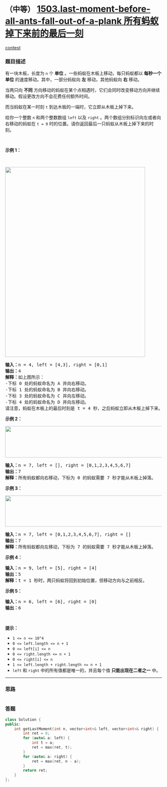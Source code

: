 # `（中等）` [1503.last-moment-before-all-ants-fall-out-of-a-plank 所有蚂蚁掉下来前的最后一刻](https://leetcode-cn.com/problems/last-moment-before-all-ants-fall-out-of-a-plank/)

[contest](https://leetcode-cn.com/contest/weekly-contest-196/problems/last-moment-before-all-ants-fall-out-of-a-plank/)

### 题目描述
<p>有一块木板，长度为 <code>n</code> 个 <strong>单位</strong> 。一些蚂蚁在木板上移动，每只蚂蚁都以 <strong>每秒一个单位</strong> 的速度移动。其中，一部分蚂蚁向 <strong>左</strong> 移动，其他蚂蚁向 <strong>右</strong> 移动。</p>

<p>当两只向 <strong>不同</strong> 方向移动的蚂蚁在某个点相遇时，它们会同时改变移动方向并继续移动。假设更改方向不会花费任何额外时间。</p>

<p>而当蚂蚁在某一时刻 <code>t</code> 到达木板的一端时，它立即从木板上掉下来。</p>

<p>给你一个整数 <code>n</code> 和两个整数数组 <code>left</code> 以及 <code>right</code> 。两个数组分别标识向左或者向右移动的蚂蚁在 <code>t = 0</code> 时的位置。请你返回最后一只蚂蚁从木板上掉下来的时刻。</p>

<p>&nbsp;</p>

<p><strong>示例 1：</strong></p>

<p>&nbsp;</p>

<p><img style="height: 610px; width: 450px;" src="https://assets.leetcode.com/uploads/2020/06/17/ants.jpg" alt=""></p>

<pre><strong>输入：</strong>n = 4, left = [4,3], right = [0,1]
<strong>输出：</strong>4
<strong>解释：</strong>如上图所示：
-下标 0 处的蚂蚁命名为 A 并向右移动。
-下标 1 处的蚂蚁命名为 B 并向右移动。
-下标 3 处的蚂蚁命名为 C 并向左移动。
-下标 4 处的蚂蚁命名为 D 并向左移动。
请注意，蚂蚁在木板上的最后时刻是 t = 4 秒，之后蚂蚁立即从木板上掉下来。（也就是说在 t = 4.0000000001 时，木板上没有蚂蚁）。</pre>

<p><strong>示例 2：</strong></p>

<p><img style="height: 101px; width: 639px;" src="https://assets.leetcode.com/uploads/2020/06/17/ants2.jpg" alt=""></p>

<pre><strong>输入：</strong>n = 7, left = [], right = [0,1,2,3,4,5,6,7]
<strong>输出：</strong>7
<strong>解释：</strong>所有蚂蚁都向右移动，下标为 0 的蚂蚁需要 7 秒才能从木板上掉落。
</pre>

<p><strong>示例 3：</strong></p>

<p><img style="height: 100px; width: 639px;" src="https://assets.leetcode.com/uploads/2020/06/17/ants3.jpg" alt=""></p>

<pre><strong>输入：</strong>n = 7, left = [0,1,2,3,4,5,6,7], right = []
<strong>输出：</strong>7
<strong>解释：</strong>所有蚂蚁都向左移动，下标为 7 的蚂蚁需要 7 秒才能从木板上掉落。
</pre>

<p><strong>示例 4：</strong></p>

<pre><strong>输入：</strong>n = 9, left = [5], right = [4]
<strong>输出：</strong>5
<strong>解释：</strong>t = 1 秒时，两只蚂蚁将回到初始位置，但移动方向与之前相反。
</pre>

<p><strong>示例 5：</strong></p>

<pre><strong>输入：</strong>n = 6, left = [6], right = [0]
<strong>输出：</strong>6
</pre>

<p>&nbsp;</p>

<p><strong>提示：</strong></p>

<ul>
	<li><code>1 <= n <= 10^4</code></li>
	<li><code>0 <= left.length <= n + 1</code></li>
	<li><code>0 <= left[i] <= n</code></li>
	<li><code>0 <= right.length <= n + 1</code></li>
	<li><code>0 <= right[i] <= n</code></li>
	<li><code>1 <= left.length + right.length <= n + 1</code></li>
	<li><code>left</code> 和 <code>right</code> 中的所有值都是唯一的，并且每个值 <strong>只能出现在二者之一</strong> 中。</li>
</ul>


---
### 思路
```
```



### 答题
``` C++
class Solution {
public:
    int getLastMoment(int n, vector<int>& left, vector<int>& right) {
        int ret = 0;
        for (auto& a: left) {
            int t = a;
            ret = max(ret, t);
        }
        for (auto& a: right) {
            ret = max(ret, n - a);
        }
        return ret;
    }
};
```





